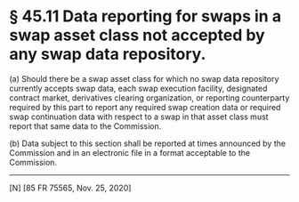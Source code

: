 # § 45.11   Data reporting for swaps in a swap asset class not accepted by any swap data repository.

(a) Should there be a swap asset class for which no swap data repository currently accepts swap data, each swap execution facility, designated contract market, derivatives clearing organization, or reporting counterparty required by this part to report any required swap creation data or required swap continuation data with respect to a swap in that asset class must report that same data to the Commission.


(b) Data subject to this section shall be reported at times announced by the Commission and in an electronic file in a format acceptable to the Commission.



---

[N] [85 FR 75565, Nov. 25, 2020]




